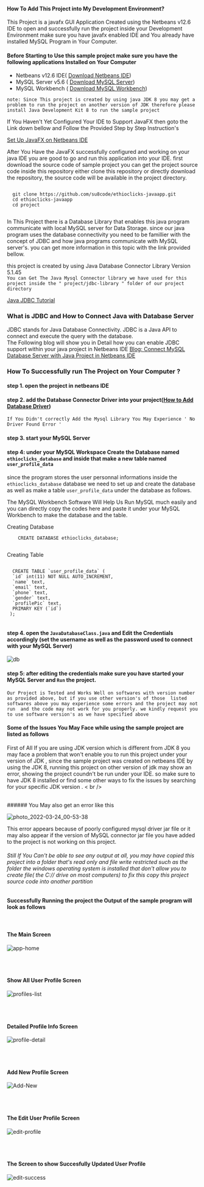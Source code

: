 #### How To Add This Project into My Development Environment?


 This Project is a javafx GUI Application Created using the Netbeans v12.6 IDE to open and  successfully run the project inside your Development Environment make sure you have javafx  enabled IDE and You already have installed MySQL Program in Your Computer. 

#### Before Starting to Use this sample project make sure you have the following applications Installed on Your Computer

* Netbeans v12.6 IDE( [Download Netbeans IDE]( https://netbeans.apache.org/download/nb13/nb13.html))
* MySQL Server v5.6 ( [Download MySQL Server](https://downloads.mysql.com/archives/installer/?version=5.6.26))
* MySQL Workbench ( [Download MySQL Workbench](https://dev.mysql.com/downloads/workbench/))

`note: Since This project is created by using java JDK 8 you may get a problem to run the project on another version of JDK therefore please install Java Development Kit 8 to run the sample project `

If You Haven't Yet Configured Your IDE to Support JavaFX then goto the Link down bellow and Follow the Provided Step by Step Instruction's 

[Set Up JavaFX on Netbeans IDE ](https://kensoftph.com/set-up-javafx-and-scene-builder-in-netbeans-ide/#:~:text=Open%20your%20NetBeans%20IDE%20and%20go%20to%20Tools,NetBeans%20IDE%20and%20click%20on%20apply%20and%20ok.)

After You Have the JavaFX successfully configured and working on your java IDE you are good to go and run this application into your IDE. first download the source code of sample project you can get the project source code inside this repository either clone this repository or directly download the repository, the source code will be available in the project directory. 

```
  
  git clone https://github.com/su8code/ethioclicks-javaapp.git
  cd ethioclicks-javaapp
  cd project
   

```

In This Project there is a Database Library that enables this java program communicate with local MySQL server for Data Storage. since our java program uses the database connectivity you need to be famillier with the concept of JDBC and how java programs communicate with MySQL server's. you can get more information in this topic with the link provided bellow.

this project is created by using Java Database Connector Library Version 5.1.45 <br />
`You can Get The Java Mysql Connector library we have used for this project inside the " project/jdbc-library " folder of our project directory `

[Java JDBC Tutorial](https://www.javatpoint.com/java-jdbc)

### What is JDBC and How to Connect Java with Database Server

JDBC stands for Java Database Connectivity. JDBC is a Java API to connect and execute the query with the database. <br />
The Following blog will show you in Detail how you can enable JDBC support within your java project in Netbeans IDE 
[Blog: Connect MySQL Database Server with Java Project in Netbeans IDE](https://www.tutorialsfield.com/how-to-connect-mysql-database-in-java-using-netbeans)


### How To Successfully run The Project on Your Computer ?

#### step 1. open the project in netbeans IDE
#### step 2. add the Database Connector Driver into your project([How to Add Database Driver](https://www.tutorialsfield.com/how-to-connect-mysql-database-in-java-using-netbeans))

`If You Didn't correctly Add the Mysql Library You May Experience ' No Driver Found Error ' `


#### step 3. start your MySQL Server 
#### step 4: under your MySQL Workspace Create the Database named `ethioclicks_database` and inside that make a new table named `user_profile_data`


since the program stores the user personnal informations inside the `ethioclicks_database` database we need to set up and create the database as well as make a table  `user_profile_data` under the database as follows.

The MySQL Workbench Software Will Help Us Run MySQL much easily and you can directly copy the codes here and paste it under your MySQL Workbench to make the database and the table.

Creating Database
```
    CREATE DATABASE ethioclicks_database;
    
```
Creating Table

```

  CREATE TABLE `user_profile_data` (
  `id` int(11) NOT NULL AUTO_INCREMENT,
  `name` text,
  `email` text,
  `phone` text,
  `gender` text,
  `profilePic` text,
  PRIMARY KEY (`id`)
 );


```


#### step 4. open the `JavaDatabaseClass.java` and Edit the Credentials accordingly (set the username as well as the password used to connect with your MySQL Server)


![db](https://user-images.githubusercontent.com/88676535/159984958-0a3bee37-fda7-48c0-bf08-6b23c1729e6a.JPG)


#### step 5:  after editing the credentials make sure you have started your MySQL Server and `Run` the project.

`Our Project is Tested and Works Well on softwares with version number as provided above, but if you use other version's of those  listed softwares above you may experience some errors and the project may not run  and the code may not work for you properly. we kindly request you to use software version's as we have specified above`



#### Some of the Issues You May Face while using the sample project are listed as follows 

First of All If you are using JDK version which is different from JDK 8 you may  face a problem that won't enable you to run this project under your version of JDK , since the sample project was created on netbeans IDE by using the JDK 8, running this project on other version of jdk may show an error, showing the project coundn't be run under your IDE. so make sure to have JDK 8 installed or find some other ways to fix the issues by searching for your specific JDK version . < br />


<br />
###### You May also get an error like this  

![photo_2022-03-24_00-53-38](https://user-images.githubusercontent.com/88676535/160001467-b864e684-2b4c-40b4-830c-5e3a50122231.jpg)

This error appears because of poorly configured mysql driver jar file or it may also appear if the version of MySQL connector jar file you have added to the project is not working on this project.

###### Still If You Can't be able to see any output at all, you may have copied this project into a folder that's read only and file write restricted such as the folder the windows operating system is installed that don't allow you to create file( the C:// drive on most computers)  to fix this copy this project source code into another partition 

#### Successfully Running the project the Output of the sample program will look as follows


<br />

#### The Main Screen
![app-home](https://user-images.githubusercontent.com/88676535/159990819-1a895b2c-b462-40ab-b794-5352b620eb45.JPG)

<br />
<br />



#### Show All User Profile Screen
![profiles-list](https://user-images.githubusercontent.com/88676535/159990855-b533c0c1-cf62-4aad-addb-9f486fb2ba1e.JPG)

<br />
<br />

#### Detailed Profile Info Screen
![profile-detail](https://user-images.githubusercontent.com/88676535/159990889-5c7ceafa-28f9-49ab-8f4f-3696630bd91b.JPG)

<br />
<br />

#### Add New Profile Screen
![Add-New](https://user-images.githubusercontent.com/88676535/159990951-ce3d83df-ea28-4e6a-80e2-7b68b6af0776.JPG)

<br />
<br />


#### The Edit User Profile Screen
![edit-profile](https://user-images.githubusercontent.com/88676535/159990972-08de9cb9-9877-4193-80c0-954592cbb81f.JPG)

<br />
<br />


#### The Screen to show Succesfully Updated User Profile
![edit-success](https://user-images.githubusercontent.com/88676535/159990999-8f382298-fb96-4c8b-9624-a24f7812007f.JPG)

<br />
<br />
